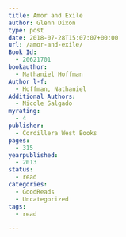 ```yaml
---
title: Amor and Exile
author: Glenn Dixon
type: post
date: 2018-07-28T15:07:07+00:00
url: /amor-and-exile/
Book Id:
  - 20621701
bookauthor:
  - Nathaniel Hoffman
Author l-f:
  - Hoffman, Nathaniel
Additional Authors:
  - Nicole Salgado
myrating:
  - 4
publisher:
  - Cordillera West Books
pages:
  - 315
yearpublished:
  - 2013
status:
  - read
categories:
  - GoodReads
  - Uncategorized
tags:
  - read

---
```

